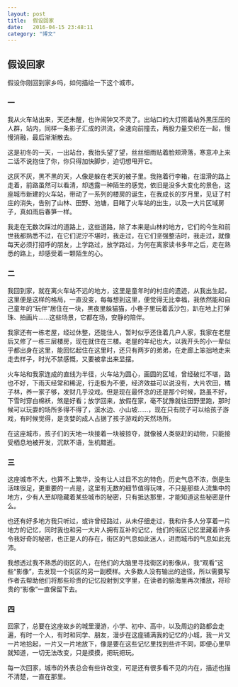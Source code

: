 ```yaml
---
layout: post
title:  假设回家
date:   2016-04-15 23:48:11
category: "博文"
---
```


## 假设回家

假设你刚回到家乡吗，如何描绘一下这个城市。

### 一

我从火车站出来，天还未醒，也许闹钟又不灵了。出站口的大灯照着站外黑压压的人群，站内，同样一条影子汇成的洪流，全速向前撞去，两股力量交织在一起，慢慢消融，最后渐渐散去。

这是初冬的一天，一出站台，我抬头望了望，丝丝细雨贴着脸颊滑落，寒意冲上来二话不说抱住了你，你只得加快脚步，迫切想甩开它。

这灰不灰，黑不黑的天，人像是躲在老天的被子里。我拖着行李箱，在湿滑的路上走着，前路虽然可以看清，却透露一种陌生的感觉，依旧是没多大变化的景色，这座城市新建的火车站，带动了一系列的楼房的诞生，在我成长的岁月里，见证了村庄的消失，告别了山林、田野、池塘，目睹了火车站的出生，以及一大片区域房子，真如雨后春笋一样。

我走在无数次踩过的道路上，这些道路，除了本来是山林的地方，它们的今生和前世我都熟悉不过，在它们泥泞不堪时，我走过，在它们坚强整洁时，我走过，就像每天必须打招呼的朋友，上学路过，放学路过，为何在离家读书多年之后，走在熟悉的路上，却感受着一颗陌生的心。

### 二

我回到家，就在离火车站不远的地方，这里是童年时的村庄的遗迹，从我出生起，这里便是这样的格局，一直没变，每每想到这里，便觉得无比幸福，我依然能和自己童年的“玩伴”居住在一块，黑夜里躲猫猫，小巷子里玩着丢沙包，趴在地上打弹珠、拍画片……这些场景，它都在场，安静的陪伴。

我家还有一栋老屋，经过休整，还能住人，暂时似乎还住着几户人家，我家在老屋后又修了一栋三层楼房，现在就住在三楼。老屋的年纪也大，以我开头的小一辈似乎都出身在这里，能回忆起住在这里时，还只有两岁的弟弟，在走廊上笨拙地走来走去样子，时光不禁感慨，又要被拿出来显摆。

火车站和我家连成的直线为半径，火车站为圆心，画圆的区域，曾经破烂不堪，路也不好，下雨天经常和稀泥，行走极为不便，经济效益可以说没有，大片农田，橘子林，养一家子够，发财几乎没戏。但是现在最怀念的还是那个时候，路虽不好，下雪时穿白棉袄，煞是好看；放学回来，放假在家，毫不犹豫就往田野里跑，那时候可以玩耍的场所多得不得了，溪水边、小山坡……，现在只有院子可以给孩子游戏，有时候觉得，是贪婪的成人占据了孩子游戏的天然场所。

在这座城市，孩子们的天地一块接着一块被掠夺，就像被人类驱赶的动物，只能接受栖息地被开发，沉默不语，生机黯逝。

### 三

这座城市不大，也算不上繁华，没有让人过目不忘的特色，历史气息不浓，倒是生活味很足，更重要的一点是，这里有无数的细节值得玩味，不只是那些人流集中的地方，少有人至却隐藏着某些城市的秘密，只有抵达那里，才能知道这些秘密是什么。

也还有好多地方我只听过，或许曾经路过，从未仔细走过，我和许多人分享着一片地方的记忆，同时我也和另一大片人拥有互补的记忆，他们的街区记忆里藏着许多令我好奇的秘密，也正是人的存在，街区的气息如此迷人，进而城市的气息如此充沛。

我想透过我不熟悉的街区的人，在他们的大脑里寻找街区的影像从，我“观看”这些“影像”，去发现一个街区的另一副模样。大多数人没有输出的途径，所以需要写作者去帮助他们将那些珍贵的记忆投射到文字里，在读者的脑海里再次播放，将珍贵的“影像”一直保留下去。

### 四

回家了，总要在这座故乡的城里漫游，小学、初中、高中，以及周边的路都会走遍，有时一个人，有时和同学、朋友，漫步在这座铺满我的记忆的小城，我一片又一片地拾起，一片又一片地放下，像是要在这些记忆里找到些许不同，即便心里早就知道，一切无法改变，只是摸摸，把玩把玩。

每一次回家，城市的外表总会有些许改变，可是还有很多看不见的内在，描述也描不清楚，一直在那里。

